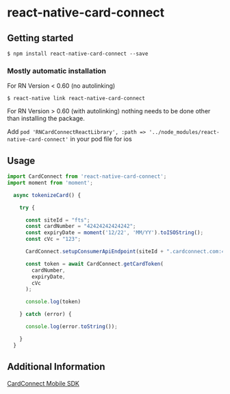 # react-native-card-connect

## Getting started

`$ npm install react-native-card-connect --save`

### Mostly automatic installation

For RN Version < 0.60 (no autolinking)

`$ react-native link react-native-card-connect`

For RN Version > 0.60 (with autolinking) nothing needs to be done other than installing the package.

Add `pod 'RNCardConnectReactLibrary', :path => '../node_modules/react-native-card-connect'` in your pod file for ios

## Usage
```javascript
import CardConnect from 'react-native-card-connect';
import moment from 'moment';

  async tokenizeCard() {

    try {

      const siteId = "fts";
      const cardNumber = "42424242424242";
      const expiryDate = moment('12/22', 'MM/YY').toISOString();
      const cVc = "123";

      CardConnect.setupConsumerApiEndpoint(siteId + ".cardconnect.com:443");

      const token = await CardConnect.getCardToken(
        cardNumber,
        expiryDate,
        cVc
      );

      console.log(token)

    } catch (error) {

      console.log(error.toString());

    }
  }
```

## Additional Information

[CardConnect Mobile SDK](https://developer.cardconnect.com/mobile-sdks#get-a-token)
